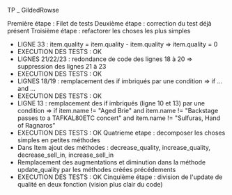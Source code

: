 TP \_ GildedRowse

Première étape : Filet de tests
Deuxième étape : correction du test déjà présent
Troisième étape : refactorer les choses les plus simples
 - LIGNE 33 : item.quality = item.quality - item.quality  => item.quality = 0
 - EXECUTION DES TESTS : OK
 - LIGNES 21/22/23 : redondance de code des lignes 18 à 20 => suppression des lignes 21 à 23
 - EXECUTION DES TESTS : OK
 - LIGNES 18/19 : remplacement des if imbriqués par une condition => if ... and ...
 - EXECUTION DES TESTS : OK
 - LIGNE 13 : remplacement des if imbriqués (ligne 10 et 13) par une condition => if item.name != "Aged Brie" and item.name != "Backstage passes to a TAFKAL80ETC concert" and item.name != "Sulfuras, Hand of Ragnaros"
 - EXECUTION DES TESTS : OK
Quatrieme etape : decomposer les choses simples en petites méthodes
 - Dans Item ajout des méthodes : decrease_quality, increase_quality, decrease_sell_in, increase_sell_in
 - Remplacement des augmentations et diminution dans la méthode update_quality par les méthodes créées précédements
 - EXECUTION DES TESTS : OK
Cinquième étape : division de l'update de qualité en deux fonction (vision plus clair du code)

